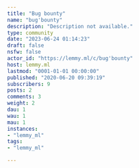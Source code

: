 ```yaml
---
title: "Bug bounty" 
name: "bug'bounty"
description: "Description not available."
type: community
date: "2023-06-24 01:14:23"
draft: false
nsfw: false
actor_id: "https://lemmy.ml/c/bug'bounty"
host: lemmy.ml
lastmod: "0001-01-01 00:00:00"
published: "2020-06-20 09:39:19"
subscribers: 9
posts: 2
comments: 3
weight: 2
dau: 1
wau: 1
mau: 1
instances:
- "lemmy_ml"
tags: 
- "lemmy_ml"

---
```

